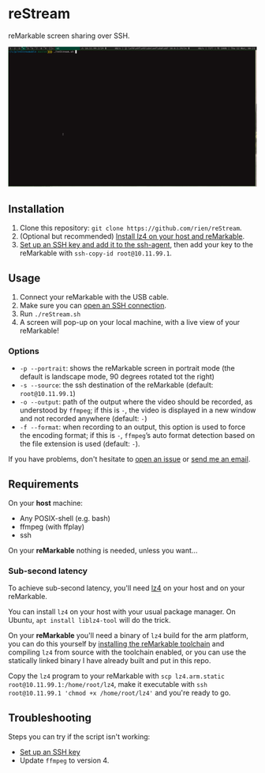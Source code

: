 # reStream

reMarkable screen sharing over SSH.

![A demo of reStream](extra/demo.gif)

## Installation

1. Clone this repository: `git clone https://github.com/rien/reStream`.
2. (Optional but recommended) [Install lz4 on your host and reMarkable](#sub-second-latency).
3. [Set up an SSH key and add it to the ssh-agent](https://help.github.com/en/github/authenticating-to-github/generating-a-new-ssh-key-and-adding-it-to-the-ssh-agent), then add your key to the reMarkable with `ssh-copy-id root@10.11.99.1`.

## Usage

1. Connect your reMarkable with the USB cable.
2. Make sure you can [open an SSH connection](https://remarkablewiki.com/tech/ssh).
3. Run `./reStream.sh`
4. A screen will pop-up on your local machine, with a live view of your reMarkable!

### Options

- `-p --portrait`: shows the reMarkable screen in portrait mode (the default is landscape mode, 90 degrees rotated tot the right)
- `-s --source`: the ssh destination of the reMarkable (default: `root@10.11.99.1`)
- `-o --output`: path of the output where the video should be recorded, as understood by `ffmpeg`; if this is `-`, the video is displayed in a new window and not recorded anywhere (default: `-`)
- `-f --format`: when recording to an output, this option is used to force the encoding format; if this is `-`, `ffmpeg`’s auto format detection based on the file extension is used (default: `-`).

If you have problems, don't hesitate to [open an issue](https://github.com/rien/reStream/issues/new) or [send me an email](mailto:rien.maertens@posteo.be).

## Requirements

On your **host** machine:
- Any POSIX-shell (e.g. bash)
- ffmpeg (with ffplay)
- ssh

On your **reMarkable** nothing is needed, unless you want...

### Sub-second latency

To achieve sub-second latency, you'll need [lz4](https://github.com/lz4/lz4) 
on your host and on your reMarkable.

You can install `lz4` on your host with your usual package manager. On Ubuntu,
`apt install liblz4-tool` will do the trick.

On your **reMarkable** you'll need a binary of `lz4` build for the arm platform,
you can do this yourself by [installing the reMarkable toolchain](https://remarkablewiki.com/devel/qt_creator#toolchain)
and compiling `lz4` from source with the toolchain enabled, or you can use the
statically linked binary I have already built and put in this repo.

Copy the `lz4` program to your reMarkable with
`scp lz4.arm.static root@10.11.99.1:/home/root/lz4`, make it executable with
`ssh root@10.11.99.1 'chmod +x /home/root/lz4'` and you're ready to go.

## Troubleshooting

Steps you can try if the script isn't working:
- [Set up an SSH key](#installation)
- Update `ffmpeg` to version 4.
